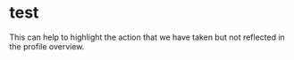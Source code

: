 # test #
This can help to highlight the action that we have taken but not reflected in the profile overview.


